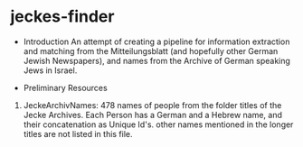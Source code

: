 # jeckes-finder
* Introduction
  An attempt of creating a pipeline for information extraction and matching from the Mitteilungsblatt (and hopefully other German Jewish Newspapers), and names from the Archive of German speaking Jews in Israel.
  
* Preliminary Resources
1. JeckeArchivNames: 478 names of people from the folder titles of the Jecke Archives. Each Person has a German and a Hebrew name, and their concatenation as Unique Id's. 
  other names mentioned in the longer titles are not listed in this file. 
